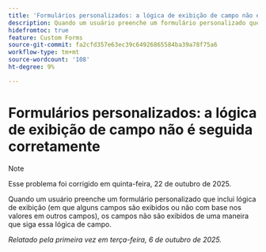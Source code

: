 ```yaml
---
title: 'Formulários personalizados: a lógica de exibição de campo não é seguida corretamente'
description: Quando um usuário preenche um formulário personalizado que inclui lógica de exibição (em que alguns campos são exibidos ou não com base nos valores em outros campos), os campos não são exibidos de uma maneira que siga essa lógica de campo.
hidefromtoc: true
feature: Custom Forms
source-git-commit: fa2cfd357e63ec39c64926865584ba39a78f75a6
workflow-type: tm+mt
source-wordcount: '108'
ht-degree: 9%

---
```



# Formulários personalizados: a lógica de exibição de campo não é seguida corretamente

>[!NOTE]
>
>Esse problema foi corrigido em quinta-feira, 22 de outubro de 2025.

Quando um usuário preenche um formulário personalizado que inclui lógica de exibição (em que alguns campos são exibidos ou não com base nos valores em outros campos), os campos não são exibidos de uma maneira que siga essa lógica de campo.

_Relatado pela primeira vez em terça-feira, 6 de outubro de 2025._
